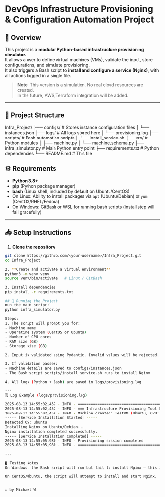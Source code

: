 # DevOps Infrastructure Provisioning & Configuration Automation Project

## 📌 Overview
This project is a **modular Python-based infrastructure provisioning simulator**.  
It allows a user to define virtual machines (VMs), validate the input, store configurations, and simulate provisioning.  
It also triggers a Bash script to **install and configure a service (Nginx)**, with all actions logged in a single file.

> **Note:** This version is a simulation. No real cloud resources are created.  
> In the future, AWS/Terraform integration will be added.

---

## 📂 Project Structure
Infra_Project/
├── configs/ # Stores instance configuration files
│ └── instances.json
├── logs/ # All logs stored here
│ └── provisioning.log
├── scripts/ # Bash automation scripts
│ └── install_service.sh
├── src/ # Python modules
│ ├── machine.py
│ └── machine_schema.py
├── infra_simulator.py # Main Python entry point
├── requirements.txt # Python dependencies
└── README.md # This file

## ⚙️ Requirements
- **Python 3.8+**
- **pip** (Python package manager)
- **bash** (Linux shell, included by default on Ubuntu/CentOS)
- On Linux: Ability to install packages via `apt` (Ubuntu/Debian) or `yum` (CentOS/RHEL/Fedora)
- On Windows: GitBash or WSL for running bash scripts (install step will fail gracefully)

---

## 📥 Setup Instructions

1. **Clone the repository**
```bash
git clone https://github.com/<your-username>/Infra_Project.git
cd Infra_Project

2. **Create and activate a virtual environment**
python3 -m venv venv
source venv/bin/activate   # Linux / GitBash

3. Install dependencies
pip install -r requirements.txt

## 🚀 Running the Project
Run the main script:
python infra_simulator.py

Steps:
1. The script will prompt you for:
- Machine name
- Operating system (CentOS or Ubuntu)
- Number of CPU cores
- RAM size (GB)
- Storage size (GB)

2. Input is validated using Pydantic. Invalid values will be rejected.

3. If validation passes:
- Machine details are saved to configs/instances.json
- The Bash script scripts/install_service.sh runs to install Nginx

4. All logs (Python + Bash) are saved in logs/provisioning.log

---
🗒️ Log Example (logs/provisioning.log)

2025-08-13 14:55:02,457 - INFO - ============================================
2025-08-13 14:55:02,457 - INFO - === Infrastructure Provisioning Tool Started ===
2025-08-13 14:55:02,458 - INFO - Machine created: TestVM (Ubuntu, CPU: 2, RAM: 4GB, Storage: 50GB)
----- [Service Installation Started] -----
Detected OS: ubuntu
Installing Nginx on Ubuntu/Debian...
Nginx installation completed successfully.
----- [Service Installation Completed] -----
2025-08-13 14:55:05,980 - INFO - Provisioning session completed
2025-08-13 14:55:05,980 - INFO - ============================================

---

🖥️ Testing Notes
On Windows, the Bash script will run but fail to install Nginx — this is expected.

On CentOS/Ubuntu, the script will attempt to install and start Nginx.


✏️ by Michael W